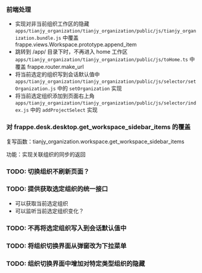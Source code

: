 
### 前端处理

- 实现对非当前组织工作区的隐藏
  `apps/tianjy_organization/tianjy_organization/public/js/tianjy_organization.bundle.js` 中覆盖 frappe.views.Workspace.prototype.append_item
- 跳转到 /app/ 目录下时，不再进入 home 工作区
  `apps/tianjy_organization/tianjy_organization/public/js/toHome.ts` 中覆盖 frappe.router.make_url
- 将当前选定的组织写到会话默认值中
  `apps/tianjy_organization/tianjy_organization/public/js/selector/setOrganization.js` 中的 `setOrganization` 实现
- 将当前选定组织添加到页面右上角
  `apps/tianjy_organization/tianjy_organization/public/js/selector/index.js` 中的 `addProjectSelect` 实现

### 对 frappe.desk.desktop.get_workspace_sidebar_items 的覆盖

复写函数：tianjy_organization.workspace.get_workspace_sidebar_items

功能：实现关联组织的同步的返回

### TODO: 切换组织不刷新页面？

### TODO: 提供获取选定组织的统一接口

- 可以获取当前选定组织
- 可以监听当前选定组织变化？

### TODO: 不再将选定组织写入到会话默认值中

### TODO: 将组织切换界面从弹窗改为下拉菜单

### TODO: 组织切换界面中增加对特定类型组织的隐藏
